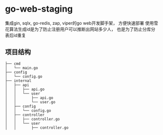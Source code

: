 # go-web-staging
集成gin, sqlx, go-redis, zap, viper的go web开发脚手架， 方便快速部署
使用雪花算法生成id是为了防止注册用户可以推断出网站多少人， 也是为了防止分库分表后id重复

## 项目结构
```
├── cmd
│   └── main.go
├── config
│   └── config.go
├── internal
│   ├── api
│   │   ├── api.go
│   │   └── user
│   │       ├── api.go
│   │       └── user.go
│   ├── config
│   │   └── config.go
│   ├── controller
│   │   ├── controller.go
│   │   └── user
│   │       ├── controller.go
